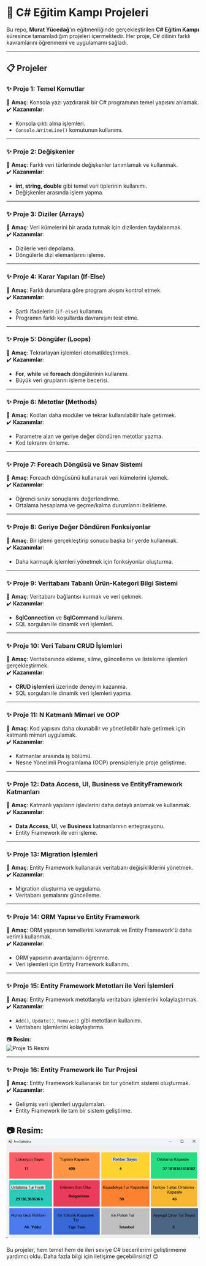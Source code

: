 # 🚀 C# Eğitim Kampı Projeleri  

Bu repo, **Murat Yücedağ**'ın eğitmenliğinde gerçekleştirilen **C# Eğitim Kampı** süresince tamamladığım projeleri içermektedir. Her proje, C# dilinin farklı kavramlarını öğrenmemi ve uygulamamı sağladı.  

---

## 📋 Projeler  

### ✨ Proje 1: Temel Komutlar  
📌 **Amaç**: Konsola yazı yazdırarak bir C# programının temel yapısını anlamak.  
✔️ **Kazanımlar**:  
- Konsola çıktı alma işlemleri.  
- `Console.WriteLine()` komutunun kullanımı.  

---

### ✨ Proje 2: Değişkenler  
📌 **Amaç**: Farklı veri türlerinde değişkenler tanımlamak ve kullanmak.  
✔️ **Kazanımlar**:  
- **int, string, double** gibi temel veri tiplerinin kullanımı.  
- Değişkenler arasında işlem yapma.  

---

### ✨ Proje 3: Diziler (Arrays)  
📌 **Amaç**: Veri kümelerini bir arada tutmak için dizilerden faydalanmak.  
✔️ **Kazanımlar**:  
- Dizilerle veri depolama.  
- Döngülerle dizi elemanlarını işleme.  

---

### ✨ Proje 4: Karar Yapıları (If-Else)  
📌 **Amaç**: Farklı durumlara göre program akışını kontrol etmek.  
✔️ **Kazanımlar**:  
- Şartlı ifadelerin (`if-else`) kullanımı.  
- Programın farklı koşullarda davranışını test etme.  

---

### ✨ Proje 5: Döngüler (Loops)  
📌 **Amaç**: Tekrarlayan işlemleri otomatikleştirmek.  
✔️ **Kazanımlar**:  
- **For**, **while** ve **foreach** döngülerinin kullanımı.  
- Büyük veri gruplarını işleme becerisi.  

---

### ✨ Proje 6: Metotlar (Methods)  
📌 **Amaç**: Kodları daha modüler ve tekrar kullanılabilir hale getirmek.  
✔️ **Kazanımlar**:  
- Parametre alan ve geriye değer döndüren metotlar yazma.  
- Kod tekrarını önleme.  

---

### ✨ Proje 7: Foreach Döngüsü ve Sınav Sistemi  
📌 **Amaç**: Foreach döngüsünü kullanarak veri kümelerini işlemek.  
✔️ **Kazanımlar**:  
- Öğrenci sınav sonuçlarını değerlendirme.  
- Ortalama hesaplama ve geçme/kalma durumlarını belirleme.  

---

### ✨ Proje 8: Geriye Değer Döndüren Fonksiyonlar  
📌 **Amaç**: Bir işlemi gerçekleştirip sonucu başka bir yerde kullanmak.  
✔️ **Kazanımlar**:  
- Daha karmaşık işlemleri yönetmek için fonksiyonlar oluşturma.  

---

### ✨ Proje 9: Veritabanı Tabanlı Ürün-Kategori Bilgi Sistemi  
📌 **Amaç**: Veritabanı bağlantısı kurmak ve veri çekmek.  
✔️ **Kazanımlar**:  
- **SqlConnection** ve **SqlCommand** kullanımı.  
- SQL sorguları ile dinamik veri işlemleri.  

---

### ✨ Proje 10: Veri Tabanı CRUD İşlemleri  
📌 **Amaç**: Veritabanında ekleme, silme, güncelleme ve listeleme işlemleri gerçekleştirmek.  
✔️ **Kazanımlar**:  
- **CRUD işlemleri** üzerinde deneyim kazanma.  
- SQL sorguları ile dinamik veri işlemleri yapma.  

---

### ✨ Proje 11: N Katmanlı Mimari ve OOP  
📌 **Amaç**: Kod yapısını daha okunabilir ve yönetilebilir hale getirmek için katmanlı mimari uygulamak.  
✔️ **Kazanımlar**:  
- Katmanlar arasında iş bölümü.  
- Nesne Yönelimli Programlama (OOP) prensipleriyle proje geliştirme.  

---

### ✨ Proje 12: Data Access, UI, Business ve EntityFramework Katmanları  
📌 **Amaç**: Katmanlı yapıların işlevlerini daha detaylı anlamak ve kullanmak.  
✔️ **Kazanımlar**:  
- **Data Access**, **UI**, ve **Business** katmanlarının entegrasyonu.  
- Entity Framework ile veri işleme.  

---

### ✨ Proje 13: Migration İşlemleri  
📌 **Amaç**: Entity Framework kullanarak veritabanı değişikliklerini yönetmek.  
✔️ **Kazanımlar**:  
- Migration oluşturma ve uygulama.  
- Veritabanı şemalarını güncelleme.  

---

### ✨ Proje 14: ORM Yapısı ve Entity Framework  
📌 **Amaç**: ORM yapısının temellerini kavramak ve Entity Framework'ü daha verimli kullanmak.  
✔️ **Kazanımlar**:  
- ORM yapısının avantajlarını öğrenme.  
- Veri işlemleri için Entity Framework kullanımı.  

---

### ✨ Proje 15: Entity Framework Metotları ile Veri İşlemleri  
📌 **Amaç**: Entity Framework metotlarıyla veritabanı işlemlerini kolaylaştırmak.  
✔️ **Kazanımlar**:  
- `Add()`, `Update()`, `Remove()` gibi metotların kullanımı.  
- Veritabanı işlemlerini kolaylaştırma.  

📷 **Resim**:  
![Proje 15 Resmi](images/proje15_resim.png)  

---

### ✨ Proje 16: Entity Framework ile Tur Projesi  
📌 **Amaç**: Entity Framework kullanarak bir tur yönetim sistemi oluşturmak.  
✔️ **Kazanımlar**:  
- Gelişmiş veri işlemleri uygulamaları.  
- Entity Framework ile tam bir sistem geliştirme.  

📷 **Resim**:  
![Proje 15 Resmi](CSharpEgitimKampı301.EFProject/TourProjectImage.png)
---

Bu projeler, hem temel hem de ileri seviye C# becerilerimi geliştirmeme yardımcı oldu. Daha fazla bilgi için iletişime geçebilirsiniz! 😊  

